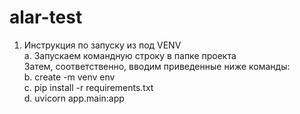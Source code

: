 # alar-test

1) Инструкция по запуску из под VENV <br />
  a. Запускаем командную строку в папке проекта <br />
  Затем, соответственно, вводим приведенные ниже команды: <br />
  b. create -m venv env <br />
  c. pip install -r requirements.txt <br />
  d. uvicorn app.main:app <br />

